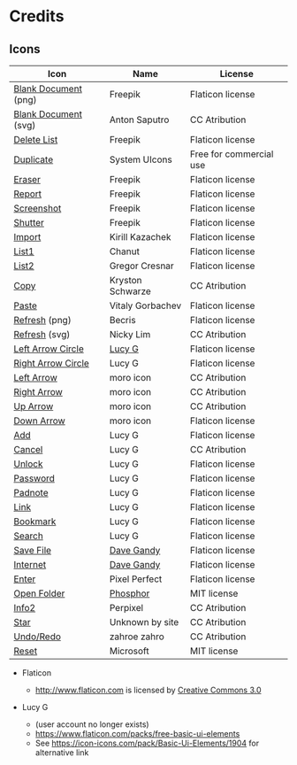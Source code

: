 # Credits

## Icons

| Icon | Name | License |
| - | - | - |
| [Blank Document](https://www.flaticon.com/free-icon/blank-document_14922) (png) | Freepik | Flaticon license |
| [Blank Document](https://icon-icons.com/icon/blank-paper-sheet/85748) (svg) | Anton Saputro | CC Atribution |
| [Delete List](https://www.flaticon.com/free-icon/delete-list_1201) | Freepik | Flaticon license |
| [Duplicate](https://icon-icons.com/icon/duplicate/246421) | System UIcons | Free for commercial use |
| [Eraser](https://www.flaticon.com/free-icon/eraser_1203953) | Freepik | Flaticon license |
| [Report](https://www.flaticon.com/free-icon/file_1508964) | Freepik | Flaticon license |
| [Screenshot](https://www.flaticon.com/free-icon/screenshot_748046) | Freepik | Flaticon license |
| [Shutter](https://www.flaticon.com/premium-icon/shutter_2441508) | Freepik | Flaticon license |
| [Import](https://www.flaticon.com/free-icon/import_223438) | Kirill Kazachek | Flaticon license |
| [List1](https://www.flaticon.com/free-icon/list_151917) | Chanut | Flaticon license |
| [List2](https://www.flaticon.com/free-icon/list_159841) | Gregor Cresnar | Flaticon license |
| [Copy](https://icon-icons.com/icon/copy/153460) | Kryston Schwarze | CC Atribution |
| [Paste](https://www.flaticon.com/free-icon/paste_930233) | Vitaly Gorbachev | Flaticon license |
| [Refresh](https://www.flaticon.com/free-icon/refresh_875100) (png) | Becris | Flaticon license |
| [Refresh](https://icon-icons.com/icon/sync-refresh-reload-update/176163) (svg) | Nicky Lim | CC Atribution |
| [Left Arrow Circle](https://www.flaticon.com/free-icon/left-arrow_118744) | [Lucy G](https://www.flaticon.com/authors/lucy-g) | Flaticon license |
| [Right Arrow Circle](https://www.flaticon.com/free-icon/right-arrow_118745) | Lucy G | Flaticon license |
| [Left Arrow](https://icon-icons.com/icon/left-arrow/193346) | moro icon | CC Atribution |
| [Right Arrow](https://icon-icons.com/icon/right-arrow/193336) | moro icon | CC Atribution |
| [Up Arrow](https://icon-icons.com/icon/down-arrow-direction/193338) | moro icon | CC Atribution |
| [Down Arrow](https://icon-icons.com/icon/down-arrow-direction/193338) | moro icon | Flaticon license |
| [Add](https://www.flaticon.com/free-icon/add_118742) | Lucy G | Flaticon license |
| [Cancel](https://icon-icons.com/icon/cancel/121292) | Lucy G | CC Atribution |
| [Unlock](https://www.flaticon.com/free-icon/unlock_118737) | Lucy G | Flaticon license |
| [Password](https://www.flaticon.com/free-icon/password_1330268) | Lucy G | Flaticon license |
| [Padnote](https://www.flaticon.com/free-icon/padnote_118751) | Lucy G | Flaticon license |
| [Link](https://www.flaticon.com/free-icon/link_118780) | Lucy G | Flaticon license |
| [Bookmark](https://www.flaticon.com/free-icon/bookmark_118732) | Lucy G | Flaticon license |
| [Search](https://www.flaticon.com/free-icon/search_118718) | Lucy G | Flaticon license |
| [Save File](https://www.flaticon.com/free-icon/save-file-option_25398) | [Dave Gandy](https://www.flaticon.com/authors/dave-gandy) | Flaticon license |
| [Internet](https://www.flaticon.com/free-icon/internet_149229) | [Dave Gandy](https://www.flaticon.com/authors/dave-gandy) | Flaticon license |
| [Enter](https://www.flaticon.com/free-icon/enter_1828391) | Pixel Perfect | Flaticon license |
| [Open Folder](https://icon-icons.com/icon/folder-open/172452) | [Phosphor](https://github.com/phosphor-icons) | MIT license |
| [Info2](https://icon-icons.com/icon/circle-customer-help-info-information-service-support/123208) | Perpixel | CC Atribution |
| [Star](https://icon-icons.com/icon/bookmark-favorite-rate-rating-star/113418) | Unknown by site | CC Atribution |
| [Undo/Redo](https://icon-icons.com/icon/undo/232333) | zahroe zahro | CC Atribution |
| [Reset](https://icon-icons.com/icon/arrow-reset-regular/204640) | Microsoft | MIT license |

* Flaticon 
   - http://www.flaticon.com is licensed by [Creative Commons 3.0](http://creativecommons.org/licenses/by/3.0/)

* Lucy G
  - (user account no longer exists)
  - https://www.flaticon.com/packs/free-basic-ui-elements
  - See https://icon-icons.com/pack/Basic-Ui-Elements/1904 for alternative link

